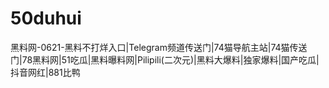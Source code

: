 # 50duhui
黑料网-0621-黑料不打烊入口|Telegram频道传送门|74猫导航主站|74猫传送门|78黑料网|51吃瓜|黑料曝料网|Pilipili(二次元)|黑料大爆料|独家爆料|国产吃瓜|抖音网红|881比鸭
